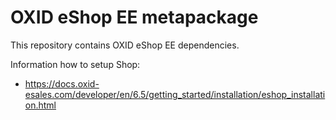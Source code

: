OXID eShop EE metapackage
=========================

This repository contains OXID eShop EE dependencies.

Information how to setup Shop:

  - https://docs.oxid-esales.com/developer/en/6.5/getting_started/installation/eshop_installation.html
